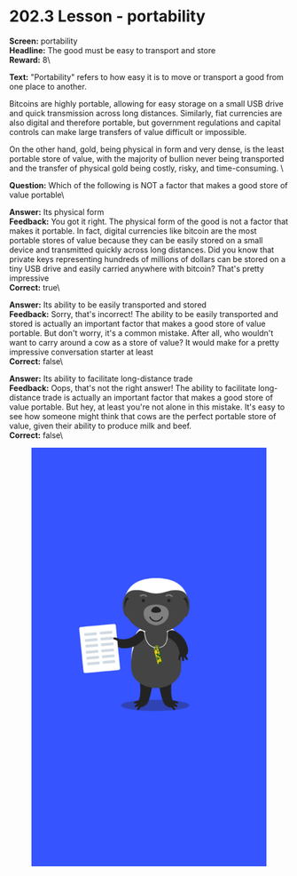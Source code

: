 # 202.3 Lesson - portability

**Screen:** portability\
**Headline:** The good must be easy to transport and store\
**Reward:** 8\

**Text:** 
&quot;Portability&quot; refers to how easy it is to move or transport a good from one place to another.

Bitcoins are highly portable, allowing for easy storage on a small USB drive and quick transmission across long distances. Similarly, fiat currencies are also digital and therefore portable, but government regulations and capital controls can make large transfers of value difficult or impossible.

On the other hand, gold, being physical in form and very dense, is the least portable store of value, with the majority of bullion never being transported and the transfer of physical gold being costly, risky, and time-consuming.
\

**Question:** Which of the following is NOT a factor that makes a good store of value portable\

**Answer:** Its physical form\
**Feedback:** You got it right. The physical form of the good is not a factor that makes it portable. In fact, digital currencies like bitcoin are the most portable stores of value because they can be easily stored on a small device and transmitted quickly across long distances. Did you know that private keys representing hundreds of millions of dollars can be stored on a tiny USB drive and easily carried anywhere with bitcoin? That&#x27;s pretty impressive\
**Correct:** true\

**Answer:** Its ability to be easily transported and stored\
**Feedback:** Sorry, that&#x27;s incorrect! The ability to be easily transported and stored is actually an important factor that makes a good store of value portable. But don&#x27;t worry, it&#x27;s a common mistake. After all, who wouldn&#x27;t want to carry around a cow as a store of value? It would make for a pretty impressive conversation starter at least\
**Correct:** false\

**Answer:** Its ability to facilitate long-distance trade\
**Feedback:** Oops, that&#x27;s not the right answer! The ability to facilitate long-distance trade is actually an important factor that makes a good store of value portable. But hey, at least you&#x27;re not alone in this mistake. It&#x27;s easy to see how someone might think that cows are the perfect portable store of value, given their ability to produce milk and beef.\
**Correct:** false\


<figure><img src="../.gitbook/assets/202-03.png" alt=""><figcaption></figcaption></figure>

